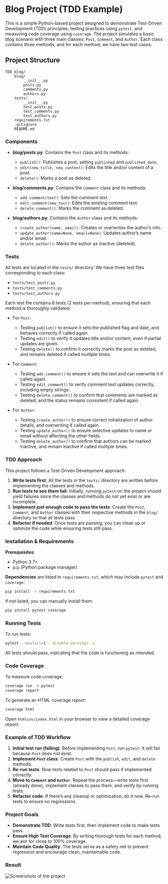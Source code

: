 # Blog Project (TDD Example)

This is a simple Python-based project designed to demonstrate Test-Driven Development (TDD) principles, testing practices using `pytest`, and measuring code coverage using `coverage`. The project simulates a basic blog scenario with three main classes: `Post`, `Comment`, and `Author`. Each class contains three methods, and for each method, we have two test cases.

## Project Structure

```
TDD_blog/
    blog/
        __init__.py
        posts.py
        comments.py
        authors.py
    tests/
        __init__.py
        test_posts.py
        test_comments.py
        test_authors.py
    requirements.txt
    .gitignore
    README.md
```

### Components

- **blog/posts.py**: Contains the `Post` class and its methods:
  - `publish()`: Publishes a post, setting `published` and `published_date`.
  - `edit(new_title, new_content)`: Edits the title and/or content of a post.
  - `delete()`: Marks a post as deleted.

- **blog/comments.py**: Contains the `Comment` class and its methods:
  - `add_comment(text)`: Sets the comment text.
  - `edit_comment(new_text)`: Edits the existing comment text.
  - `delete_comment()`: Marks the comment as deleted.

- **blog/authors.py**: Contains the `Author` class and its methods:
  - `create_author(name, email)`: Creates or overwrites the author’s info.
  - `update_author(name=None, email=None)`: Updates author’s name and/or email.
  - `delete_author()`: Marks the author as inactive (deleted).

### Tests

All tests are located in the `tests/` directory. We have three test files corresponding to each class:

- `tests/test_posts.py`
- `tests/test_comments.py`
- `tests/test_authors.py`

Each test file contains 6 tests (2 tests per method), ensuring that each method is thoroughly validated:

- For `Post`:
  - Testing `publish()` to ensure it sets the published flag and date, and behaves correctly if called again.
  - Testing `edit()` to verify it updates title and/or content, even if partial updates are given.
  - Testing `delete()` to confirm it correctly marks the post as deleted, and remains deleted if called multiple times.

- For `Comment`:
  - Testing `add_comment()` to ensure it sets the text and can overwrite it if called again.
  - Testing `edit_comment()` to verify comment text updates correctly, including empty strings.
  - Testing `delete_comment()` to confirm that comments are marked as deleted, and the status remains consistent if called again.

- For `Author`:
  - Testing `create_author()` to ensure correct initialization of author details, and overwriting if called again.
  - Testing `update_author()` to ensure selective updates to name or email without affecting the other fields.
  - Testing `delete_author()` to confirm that authors can be marked inactive, and remain inactive if called multiple times.

### TDD Approach

This project follows a Test-Driven Development approach:

1. **Write tests first**: All the tests in the `tests/` directory are written before implementing the classes and methods.
2. **Run tests to see them fail**: Initially, running `pytest` on the project should yield failures since the classes and methods do not yet exist or are incomplete.
3. **Implement just enough code to pass the tests**: Create the `Post`, `Comment`, and `Author` classes with their respective methods in the `blog/` directory so that all tests pass.
4. **Refactor if needed**: Once tests are passing, you can clean up or optimize the code while ensuring tests still pass.

### Installation & Requirements

**Prerequisites**:  
- Python 3.7+  
- `pip` (Python package manager)

**Dependencies** are listed in `requirements.txt`, which may include `pytest` and `coverage`:

```bash
pip install -r requirements.txt
```

If not listed, you can manually install them:
```bash
pip install pytest coverage
```

### Running Tests

To run tests:
```bash
pytest --maxfail=1 --disable-warnings -v
```

All tests should pass, indicating that the code is functioning as intended.

### Code Coverage

To measure code coverage:
```bash
coverage run -m pytest
coverage report
```

To generate an HTML coverage report:
```bash
coverage html
```

Open `htmlcov/index.html` in your browser to view a detailed coverage report.

### Example of TDD Workflow

1. **Initial test run (failing)**: Before implementing `Post`, run `pytest`. It will fail because `Post` does not exist.
2. **Implement `Post` class**: Create `Post` with the `publish`, `edit`, and `delete` methods.
3. **Re-run tests**: Now tests related to `Post` should pass if implemented correctly.
4. **Move to `Comment` and `Author`**: Repeat the process—write tests first (already done), implement classes to pass them, and verify by running tests.
5. **Refactor code**: If there’s any cleanup or optimization, do it now. Re-run tests to ensure no regressions.

### Project Goals

- **Demonstrate TDD**: Write tests first, then implement code to make tests pass.
- **Ensure High Test Coverage**: By writing thorough tests for each method, we aim for close to 100% coverage.
- **Maintain Code Quality**: The tests serve as a safety net to prevent regression and encourage clean, maintainable code.

### Result

![Screenshots of the project](Result/result.png)

